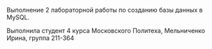 Выполнение 2 лабораторной работы по созданию базы данных в MySQL.

Выполнила студент 4 курса Московского Политеха,
Мельниченко Ирина, группа 211-364
